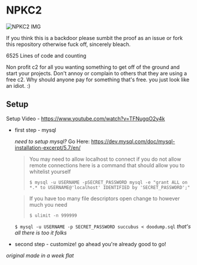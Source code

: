 # NPKC2

![NPKC2 IMG](https://repository-images.githubusercontent.com/399815613/382efa0e-9147-4225-a304-29fccb61b25a)

If you think this is a backdoor please sumbit the proof as an issue or fork this repository otherwise fuck off, sincerely bleach.

6525 Lines of code and counting

Non profit c2 for all you wanting something to 
get off of the ground and start your projects.
Don't annoy or complain to others that they are
using a free c2. Why should anyone pay for 
something that's free. you just look like an 
idiot. :)

## Setup

Setup Video - https://www.youtube.com/watch?v=TFNugqO2y4k

- first step - mysql

  *need to setup mysql?* Go Here: https://dev.mysql.com/doc/mysql-installation-excerpt/5.7/en/
  
  > You may need to allow localhost to connect if you do not allow remote connections here is a command that should allow you to whitelist yourself 
  > 
  > `$ mysql -u USERNAME -pSECRET_PASSWORD mysql -e "grant ALL on *.* to USERNAME@'localhost' IDENTIFIED by 'SECRET_PASSWORD';"`

  > If you have too many file descriptors open change to however much you need
  > 
  > `$ ulimit -n 999999`

  `$ mysql -u USERNAME -p SECRET_PASSWORD succubus < doodump.sql`
  *that's all there is too it folks*

- second step - customize!
  go ahead you're already good to go!

*original made in a week flat*
